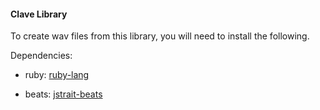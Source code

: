 #### Clave Library 
 
To create wav files from this library, 
you will need to install the following.

Dependencies: 

  - ruby:  [ruby-lang](http://www.ruby-lang.org/en/ "http://www.ruby-lang.org/en/") 

  - beats: [jstrait-beats](https://github.com/jstrait/beats "https://github.com/jstrait/beats") 
